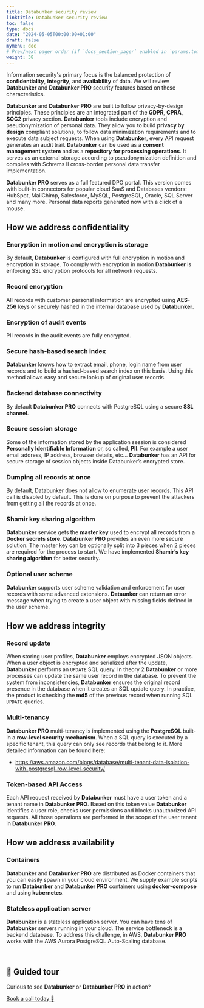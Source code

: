 ```yaml
---
title: Databunker security review
linktitle: Databunker security review
toc: false
type: docs
date: "2024-05-05T00:00:00+01:00"
draft: false
mymenu: doc
# Prev/next pager order (if `docs_section_pager` enabled in `params.toml`)
weight: 38
---
```


Information security's primary focus is the balanced protection of **confidentiality**, **integrity**, and **availability** of data. We will review **Databunker** and **Databunker PRO** security features based on these characteristics.

**Databunker** and **Databunker PRO** are built to follow privacy-by-design principles. These principles are an integrated part of the **GDPR**, **CPRA**, **SOC2** privacy section. **Databunker** tools include encryption and pseudonymization of personal data. They allow you to build **privacy by design** compliant solutions, to follow data minimization requirements and to execute data subject requests. When using **Databunker**, every API request generates an audit trail. **Databunker** can be used as a **consent management system** and as a **repository for processing operations**. It serves as an external storage according to pseudonymization definition and complies with Schrems II cross-border personal data transfer implementation.

**Databunker PRO** serves as a full featured DPO portal. This version comes with built-in connectors for popular cloud SaaS and Databases vendors: HubSpot, MailChimp, Salesforce, MySQL, PostgreSQL, Oracle, SQL Server and many more. Personal data reports generated now with a click of a mouse.


## How we address confidentiality

### Encryption in motion and encryption is storage
By default, **Databunker** is configured with full encryption in motion and encryption in storage. To comply with encryption in motion **Databunker** is enforcing SSL encryption protocols for all network requests.

### Record encryption
All records with customer personal information are encrypted using **AES-256** keys or securely hashed in the internal database used by **Databunker**.

### Encryption of audit events
PII records in the audit events are fully encrypted.

### Secure hash-based search index
**Databunker** knows how to extract email, phone, login name from user records and to build a hashed-based search index on this basis. Using this method allows easy and secure lookup of original user records.

### Backend database connectivity
By default **Databunker PRO** connects with PostgreSQL using a secure **SSL channel**.

### Secure session storage
Some of the information stored by the application session is considered **Personally Identifiable Information** or, so called, **PII**. For example a user email address, IP address, browser details, etc… **Databunker** has an API for secure storage of session objects inside Databunker’s encrypted store.

### Dumping all records at once
By default, Databunker does not allow to enumerate user records. This API call is disabled by default. This is done on purpose to prevent the attackers from getting all the records at once.

### Shamir key sharing algorithm 
**Databunker** service gets the **master key** used to encrypt all records from a **Docker secrets store**. **Databunker PRO** provides an even more secure solution. The master key can be optionally split into 3 pieces when 2 pieces are required for the process to start. We have implemented **Shamir’s key sharing algorithm** for better security.

### Optional user scheme
**Databunker** supports user scheme validation and enforcement for user records with some advanced extensions. **Dataunker** can return an error message when trying to create a user object with missing fields defined in the user scheme.


## How we address integrity

### Record update
When storing user profiles, **Databunker** employs encrypted JSON objects. When a user object is encrypted and serialized after the update, **Databunker** performs an ``UPDATE`` SQL query. In theory 2 **Databunker** or more processes can update the same user record in the database. To prevent the system from inconsistencies, **Databunker** ensures the original record presence in the database when it creates an SQL update query. In practice, the product is checking the **md5** of the previous record when running SQL ``UPDATE`` queries.

### Multi-tenancy
**Databunker PRO** multi-tenancy is implemented using the **PostgreSQL** built-in a **row-level security mechanism**. When a SQL query is executed by a specific tenant, this query can only see records that belong to it. More detailed information can be found here:

* https://aws.amazon.com/blogs/database/multi-tenant-data-isolation-with-postgresql-row-level-security/

### Token-based API Access
Each API request received by **Databunker** must have a user token and a tenant name in **Databunker PRO**. Based on this token value **Databunker** identifies a user role, checks user permissions and blocks unauthorized API requests. All those operations are performed in the scope of the user tenant in **Databunker PRO**.


## How we address availability

### Containers
**Databunker** and **Databunker PRO** are distributed as Docker containers that you can easily spawn in your cloud environment. We supply example scripts to run **Databunker** and **Databunker PRO** containers using **docker-compose** and using **kubernetes**.

### Stateless application server
**Databunker** is a stateless application server. You can have tens of **Databunker** servers running in your cloud. The service bottleneck is a backend database. To address this challenge, in AWS, **Databunker PRO** works with the AWS Aurora PostgreSQL Auto-Scaling database.

&nbsp;

## 👋 Guided tour
Curious to see **Databunker** or **Databunker PRO** in action?

[Book a call today 🚀](https://calendly.com/stremovsky/30min)
